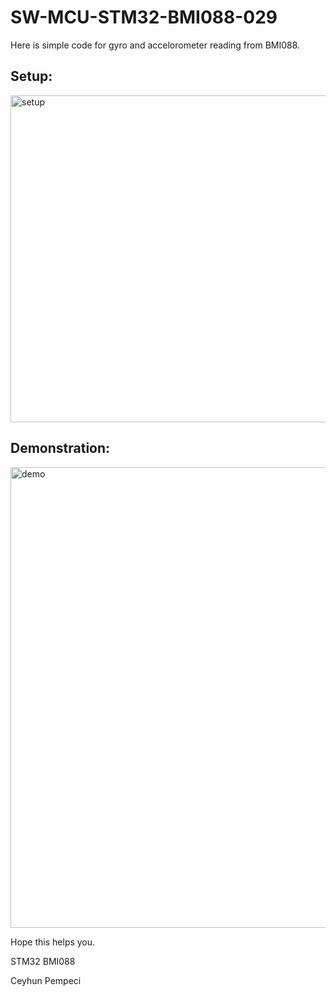 # SW-MCU-STM32-BMI088-029

Here is simple code for gyro and accelorometer reading from	BMI088.

## Setup:

<img width="523" alt="setup" src="https://github.com/user-attachments/assets/4010500a-0d02-415a-81c6-39873de5e34f" />


## Demonstration:

<img width="737" alt="demo" src="https://github.com/user-attachments/assets/24c73b3b-a41a-4fb0-9483-1007534910ea" />

Hope this helps you.

STM32 BMI088

Ceyhun Pempeci
